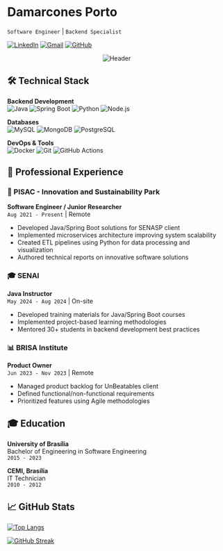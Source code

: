 # Damarcones Porto
`Software Engineer` | `Backend Specialist`

[![LinkedIn](https://img.shields.io/badge/LinkedIn-0077B5?style=for-the-badge&logo=linkedin&logoColor=white)](https://linkedin.com/in/damarcones)
[![Gmail](https://img.shields.io/badge/Gmail-D14836?style=for-the-badge&logo=gmail&logoColor=white)](mailto:damarcones@gmail.com)
[![GitHub](https://img.shields.io/badge/GitHub-100000?style=for-the-badge&logo=github&logoColor=white)](https://github.com/damarcones)

<div align="center">
  <img src="https://readme-typing-svg.demolab.com?font=Fira+Code&weight=500&size=22&duration=4000&pause=1000&color=22D3EE&center=true&vCenter=true&width=600&lines=Backend+Developer+Specialized+in+Java+%26+Spring;CI%2FCD+%7C+Microservices+%7C+Software+Architecture" alt="Header" />
</div>

## 🛠️ Technical Stack
**Backend Development**  
![Java](https://img.shields.io/badge/Java-ED8B00?style=flat&logo=openjdk&logoColor=white)
![Spring Boot](https://img.shields.io/badge/Spring_Boot-6DB33F?style=flat&logo=spring&logoColor=white)
![Python](https://img.shields.io/badge/Python-3776AB?style=flat&logo=python&logoColor=white)
![Node.js](https://img.shields.io/badge/Node.js-43853D?style=flat&logo=node.js&logoColor=white)

**Databases**  
![MySQL](https://img.shields.io/badge/MySQL-4479A1?style=flat&logo=mysql&logoColor=white)
![MongoDB](https://img.shields.io/badge/MongoDB-47A248?style=flat&logo=mongodb&logoColor=white)
![PostgreSQL](https://img.shields.io/badge/PostgreSQL-4169E1?style=flat&logo=postgresql&logoColor=white)

**DevOps & Tools**  
![Docker](https://img.shields.io/badge/Docker-2496ED?style=flat&logo=docker&logoColor=white)
![Git](https://img.shields.io/badge/Git-F05032?style=flat&logo=git&logoColor=white)
![GitHub Actions](https://img.shields.io/badge/GitHub_Actions-2088FF?style=flat&logo=githubactions&logoColor=white)

## 💼 Professional Experience

### 🏢 PISAC - Innovation and Sustainability Park
**Software Engineer / Junior Researcher**  
`Aug 2021 - Present` | Remote  
- Developed Java/Spring Boot solutions for SENASP client
- Implemented microservices architecture improving system scalability
- Created ETL pipelines using Python for data processing and visualization
- Authored technical reports on innovative software solutions

### 🎓 SENAI
**Java Instructor**  
`May 2024 - Aug 2024` | On-site  
- Developed training materials for Java/Spring Boot courses
- Implemented project-based learning methodologies
- Mentored 30+ students in backend development best practices

### 📊 BRISA Institute
**Product Owner**  
`Jun 2023 - Nov 2023` | Remote  
- Managed product backlog for UnBeatables client
- Defined functional/non-functional requirements
- Prioritized features using Agile methodologies

## 🎓 Education
**University of Brasília**  
Bachelor of Engineering in Software Engineering  
`2015 - 2023`

**CEMI, Brasília**  
IT Technician  
`2010 - 2012`

## 📈 GitHub Stats
[![Top Langs](https://github-readme-stats.vercel.app/api/top-langs/?username=damarcones&layout=compact&theme=dark)](https://github.com/damarcones)

[![GitHub Streak](https://streak-stats.demolab.com?user=damarcones&theme=dark)](https://git.io/streak-stats)
